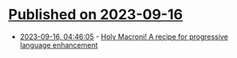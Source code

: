 # [Published on 2023-09-16](index.md)

* [2023-09-16, 04:46:05](https://lobste.rs/s/o14iyj/holy_macroni_recipe_for_progressive) - [Holy Macroni! A recipe for progressive language enhancement](https://blog.trailofbits.com/2023/09/11/holy-macroni-a-recipe-for-progressive-language-enhancement/)
